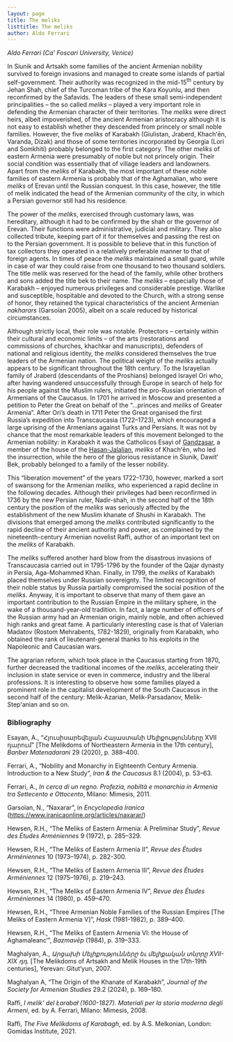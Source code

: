 ```yaml
---
layout: page
title: The meliks
listtitle: The meliks
author: Aldo Ferrari
---
```


*Aldo Ferrari (Ca’ Foscari University, Venice)*

In Siunik and Artsakh some families of the ancient Armenian nobility survived to foreign invasions and managed to create some islands of partial self-government. Their authority was recognized in the mid-15<sup>th</sup> century by Jehan Shah, chief of the Turcoman tribe of the Kara Koyunlu, and then reconfirmed by the Safavids. The leaders of these small semi-independent principalities – the so called *meliks* – played a very important role in defending the Armenian character of their territories. The *meliks* were direct heirs, albeit impoverished, of the ancient Armenian aristocracy although it is not easy to establish whether they descended from princely or small noble families. However, the five *meliks* of Karabakh (Giulistan, Jraberd, Khachʻēn, Varanda, Dizak) and those of some territories incorporated by Georgia (Lori and Somkhiti) probably belonged to the first category. The other *meliks* of eastern Armenia were presumably of noble but not princely origin. Their social condition was essentially that of village leaders and landowners. Apart from the *meliks* of Karabakh, the most important of these noble families of eastern Armenia is probably that of the Aghamalian, who were *meliks* of Erevan until the Russian conquest. In this case, however, the title of melik indicated the head of the Armenian community of the city, in which a Persian governor still had his residence.

The power of the *meliks*, exercised through customary laws, was hereditary, although it had to be confirmed by the shah or the governor of Erevan. Their functions were administrative, judicial and military. They also collected tribute, keeping part of it for themselves and passing the rest on to the Persian government. It is possible to believe that in this function of tax collectors they operated in a relatively preferable manner to that of foreign agents. In times of peace the *meliks* maintained a small guard, while in case of war they could raise from one thousand to two thousand soldiers. The title melik was reserved for the head of the family, while other brothers and sons added the title bek to their name. The *meliks* – especially those of Karabakh – enjoyed numerous privileges and considerable prestige. Warlike and susceptible, hospitable and devoted to the Church, with a strong sense of honor, they retained the typical characteristics of the ancient Armenian *nakharars* (Garsoïan 2005), albeit on a scale reduced by historical circumstances.

Although strictly local, their role was notable. Protectors – certainly within their cultural and economic limits – of the arts (restorations and commissions of churches, khachkar and manuscripts), defenders of national and religious identity, the *meliks* considered themselves the true leaders of the Armenian nation. The political weight of the *meliks* actually appears to be significant throughout the 18th century. To the Israyelian family of Jraberd (descendants of the Proshians) belonged Israyel Ori who, after having wandered unsuccessfully through Europe in search of help for his people against the Muslim rulers, initiated the pro-Russian orientation of Armenians of the Caucasus. In 1701 he arrived in Moscow and presented a petition to Peter the Great on behalf of the “…princes and *meliks* of Greater Armenia”. After Ori’s death in 1711 Peter the Great organised the first Russia’s expedition into Transcaucasia (1722–1723), which encouraged a large uprising of the Armenians against Turks and Persians. It was not by chance that the most remarkable leaders of this movement belonged to the Armenian nobility: in Karabakh it was the Catholicos Esayi of [Gandzasar](/artsakh/Gandzasar-monastery/), a member of the house of the [Hasan-Jalalian](/artsakh/Hasan-Jalal/), *meliks* of Khachʻēn, who led the insurrection, while the hero of the glorious resistance in Siunik, Dawit‘ Bek, probably belonged to a family of the lesser nobility.

This “liberation movement” of the years 1722–1730, however, marked a sort of swansong for the Armenian *meliks*, who experienced a rapid decline in the following decades. Although their privileges had been reconfirmed in 1736 by the new Persian ruler, Nadir-shah, in the second half of the 18th century the position of the *meliks* was seriously affected by the establishment of the new Muslim khanate of Shushi in Karabakh. The divisions that emerged among the *meliks* contributed significantly to the rapid decline of their ancient authority and power, as complained by the nineteenth-century Armenian novelist Raffi, author of an important text on the *meliks* of Karabakh.
 
The *meliks* suffered another hard blow from the disastrous invasions of Transcaucasia carried out in 1795-1796 by the founder of the Qajar dynasty in Persia, Aga-Mohammed Khan. Finally, in 1799, the *meliks* of Karabakh placed themselves under Russian sovereignty. The limited recognition of their noble status by Russia partially compromised the social position of the *meliks*. Anyway, it is important to observe that many of them gave an important contribution to the Russian Empire in the military sphere, in the wake of a thousand-year-old tradition. In fact, a large number of officers of the Russian army had an Armenian origin, mainly noble, and often achieved high ranks and great fame. A particularly interesting case is that of Valerian Madatov (Rostom Mehrabents, 1782-1829), originally from Karabakh, who obtained the rank of lieutenant-general thanks to his exploits in the Napoleonic and Caucasian wars.

The agrarian reform, which took place in the Caucasus starting from 1870, further decreased the traditional incomes of the *meliks*, accelerating their inclusion in state service or even in commerce, industry and the liberal professions. It is interesting to observe how some families played a prominent role in the capitalist development of the South Caucasus in the second half of the century: Melik-Azarian, Melik-Parsadanov, Melik-Stepʻanian and so on.

### Bibliography

Esayan, A., “Հյուսիսարեվելյան Հայաստանի Մելիքությունները XVII դարում” \[The Melikdoms of Northeastern Armenia in the 17th century\], *Banber Matenadarani* 29 (2020), p. 388–400.

Ferrari, A., “Nobility and Monarchy in Eighteenth Century Armenia. Introduction to a New Study”, *Iran & the Caucasus* 8.1 (2004), p. 53–63.

Ferrari, A., *In cerca di un regno. Profezia, nobiltà e monarchia in Armenia tra Settecento e Ottocento*, Milano: Mimesis, 2011.

Garsoïan, N., “Naxarar”, in *Encyclopedia Iranica* (<https://www.iranicaonline.org/articles/naxarar/>)

Hewsen, R.H., “The Meliks of Eastern Armenia: A Preliminar Study”, *Revue des Études Arméniennes* 9 (1972), p. 285–329.

Hewsen, R.H., “The Meliks of Eastern Armenia II”, *Revue des Études Arméniennes* 10 (1973–1974), p. 282-300.

Hewsen, R.H., “The Meliks of Eastern Armenia III”, *Revue des Études Arméniennes* 12 (1975–1976), p. 219–243.

Hewsen, R.H., “The Meliks of Eastern Armenia IV”, *Revue des Études Arméniennes* 14 (1980), p. 459–470.

Hewsen, R.H., “Three Armenian Noble Families of the Russian Empires \[The Meliks of Eastern Armenia V\]”, *Hask* (1981-1982), p. 389–400.

Hewsen, R.H., “The Meliks of Eastern Armenia VI: the House of Aghamaleanc‘”, *Bazmavēp* (1984), p. 319–333.

Maghalyan, A., *Արցախի Մելիքությունները եւ մելիքական տնրրը XVII-XIX դդ.* \[The Melikdoms of Artsakh and Melik Houses in the 17th-19th centuries\], Yerevan: Gitut‘yun, 2007.

Maghalyan A, “The Origin of the Khanate of Karabakh”, *Journal of the Society for Armenian Studies* 29.2 (2024), p. 169–180.

Raffi, *I melik‘ del Łarabał (1600-1827). Materiali per la storia moderna degli Armeni*, ed. by A. Ferrari, Milano: Mimesis, 2008.
 
Raffi, *The Five Melikdoms of Karabagh*, ed. by A.S. Melkonian, London: Gomidas Institute, 2021.


